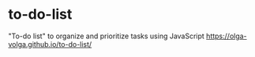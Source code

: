 # to-do-list
"To-do list" to organize and prioritize tasks using JavaScript
https://olga-volga.github.io/to-do-list/
